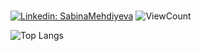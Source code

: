 ###
[![Linkedin: SabinaMehdiyeva](https://img.shields.io/badge/-SabinaMehdiyeva-gray?style=flat-square&logo=Linkedin&logoColor=white&link=https://https://www.linkedin.com/in/sabina-mehdiyeva-34aa641ab/)](https://www.linkedin.com/in/sabina-mehdiyeva-34aa641ab/)
![ViewCount](https://komarev.com/ghpvc/?username=GanievaSabina202&color=3d3b3b)

![Top Langs](https://github-readme-stats.vercel.app/api/top-langs/?username=GanievaSabina202&layout=compact&theme=gotham&custom_title=Statistics)  
